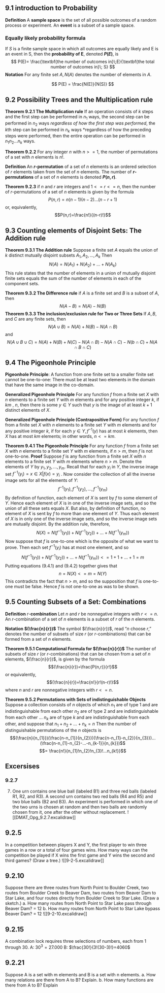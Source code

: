 
## 9.1 introduction to Probability
**Definition**
A **sample space** is the set of all possible outcomes of a random process or experiment. An **event** is a subset of a sample space.

### Equally likely probability formula
If $S$ is a finite sample space in which all outcomes are equally likely and E is an event in S, then the **probability of E**, denoted **$P(E)$**, is
$$
P(E)= \frac{\textbf{the number of outcomes in}\;E}{\textbf{the total number of outcomes in}\; S}
$$
**Notation**
For any finite set $A, N(A)$ denotes the number of elements in $A$.

$$
P(E) = \frac{N(E)}{N(S)}
$$
## 9.2 Possibility Trees and the Multiplication rule
**Theorem 9.2.1 The Multiplication rule**
If an operation consists of $k$ steps and 
	the first step can be performed in $n_{1}$ ways, 
	the second step can be performed in $n_{2}$ ways *regardless of how the first step was performed*,
	the $k$th step can be performed in $n_{k}$ ways *regardless of how the preceding steps were performed, 
	then the entire operation can be performed in $n_{1}n_{2}...n_{k}$ ways.

**Theorem 9.2.2**
For any integer $n$ with $n >= 1$, the number of permutations of a set with $n$ elements is $n!$.

**Definition**
An **$r$-permutation** of a set of $n$ elements is an ordered selection of $r$ elements taken from the set of $n$ elements. The number of **$r$-permutations** of a set of $n$ elements is denoted **$P(n, r)$**.

**Theorem 9.2.3**
if $n$ and $r$ are integers and $1 <= r <= n$, then the number of $r$-permutations of a set of $n$ elements is given by the formula
$$P(n,r)=n(n-1)(n-2)...(n-r+1)$$
or, equivalently,
$$P(n,r)=\frac{n!}{(n-r)!}$$
## 9.3 Counting elements of Disjoint Sets: The Addition rule

**Theorem 9.3.1 The Addition rule**
Suppose a finite set $A$ equals the union of $k$ distinct mutually disjoint subsets $A_{1}, A_{2},...,A_{k}$ Then
$$N(A)=N(A_{1})+N(A_{2})+...+N(A_{k})$$
This rule states that the number of elements in a union of mutually disjoint finite sets equals the sum of the number of elements in each of the component sets.

**Theorem 9.3.2 The Difference rule**
if $A$ is a finite set and $B$ is a subset of $A$, then
$$N(A-B)=N(A)-N(B)$$
**Theorem 9.3.3 The inclusion/exclusion rule for Two or Three Sets**
If $A, B$, and $C$ are any finite sets, then
$$N(A \cup B)=N(A)+N(B)-N(A\cap B)$$
and
$$N(A\cup B \cup C)=N(A)+N(B)+N(C)-N(A\cap B)-N(A\cap C)- N(b\cap C)+ N(A\cap B \cap C)$$
## 9.4 The Pigeonhole Principle
**Pigeonhole Principle**: A function from one finite set to a smaller finite set cannot be one-to-one: There must be at least two elements in the domain that have the same image in the co-domain.

**Generalized Pigeonhole Principle**
For any function $f$ from a finite set $X$ with $n$ elements to a finite set $Y$ with $m$ elements and for any positive integer $k$, if $km$ , $n$, then there is some $y \in Y$  such that $y$ is the image of at least $k+1$ distinct elements of $X$.

**Generalized Pigeonhole Principle (Contrapositive Form)**
For any function $f$ from a finite set $X$ with $n$ elements to a finite set $Y$ with $m$ elements and for any positive integer $k$, if for each $y \in Y, f^{-1} (y)$ has at most $k$ elements, then $X$ has at most $km$ elements; in other words, $n <= km$.

**Theorem 9.4.1 The Pigeonhole Principle**
For any function $f$ from a finite set $X$ with $n$ elements to a finite set $Y$ with $m$ elements, if $n > m$, then $f$ is not one-to-one.
**Proof**
Suppose $f$ is any function from a finite set $X$ with $n$ elements to a finite set $Y$ with $m$ elements where $n > m$. Denote the elements of $Y$ by $y_{1},y_{2},...,y_{m}$. Recall that for each $y_{i}$ in $Y$, the inverse image set $f^{-1}(y_{i})={x \in X |f(x)=y_{i}}$ . Now consider the collection of all the inverse image sets for all the elements of $Y$:
$$f^{-1}(y_{1}),f^{-1}(y_{2}),...,f^{-1}(y_{m})$$
By definition of function, each element of $X$ is sent by $f$ to some element of $Y$. Hence each element of $X$ is in one of the inverse image sets, and so the union of all these sets equals $X$. But also, by definition of function, no element of $X$ is sent by $f$ to more than one element of $Y$. Thus each element of $X$ is in only one of the inverse image sets, and so the inverse image sets are mutually disjoint. By the addition rule, therefore,
$$N(X)=N(f^{-1}(y_{1}))+N(f^{-1}(y_{2}))+...+N(f^{-1}(y_{m}))$$
Now suppose that $f$ is one-to-one which is the opposite of what we want to prove. Then each set $f^{-1}(y_{i})$ has at most one element, and so
$$N(f^{-1}(y_{1}))+N(f^{-1}(y_{2}))+...+N(f^{-1}(y_{m}))<=1+1+...+1=m$$
Putting equations (9.4.1) and (9.4.2) together gives that
$$n=N(X)<=m=N(Y)$$
This contradicts the fact that $n > m$, and so the supposition that $f$ is one-to-one must be false. Hence $f$ is not one-to-one as was to be shown.
## 9.5 Counting Subsets of a Set: Combinations
**Definition** $r$-**combination**
Let $n$ and $r$ be nonnegative integers with $r <= n$. An $r$-combination of a set of $n$ elements is a subset of $r$ of the $n$ elements.

**Notation $(\frac{n}{r})$**
The symbol $(\frac{n}{r})$, read “$n$ choose $r$,” denotes the number of subsets of size $r$ (or $r$-combinations) that can be formed from a set of $n$ elements.

**Theorem 9.5.1 Computational Formula for $(\frac{n}{r})$**
The number of subsets of size $r$ (or $r$-combinations) that can be chosen from a set of $n$ elements, $(\frac{n}{r})$, is given by the formula
$$(\frac{n}{r})=\frac{P(n,r)}{r!}$$
or equivalently,
$$(\frac{n}{r})=\frac{n!}{r!(n-r)!}$$
where $n$ and $r$ are nonnegative integers with $r <= n$.

**Theorem 9.5.2 Permutations with Sets of indistinguishable Objects**
Suppose a collection consists of $n$ objects of which
	$n_{1}$ are of type 1 and are indistinguishable from each other 
	$n_{2}$ are of type 2 and are indistinguishable from each other 
	... 
	$n_{k}$ are of type $k$ and are indistinguishable from each other,
and suppose that $n_{1}+n_{2}+...+n_{k}=n$ Then the number of distinguishable permutations of the $n$ objects is
$$(\frac{n}{n_{1}})(\frac{n-n_{1}}{n_{2}})(\frac{n-n_{1}-n_{2}}{n_{3}})...(\frac{n-n_{1}-n_{2}-...-n_{k-1}}{n_{k}})$$
$$= \frac{n!}{n_{1}!n_{2}!n_{3}!...n_{k!}}$$

## Excersises
### 9.2.7
7.  One urn contains one blue ball (labeled B1) and three red balls (labeled R1, R2, and R3). A second urn contains two red balls (R4 and R5) and two blue balls (B2 and B3). An experiment is performed in which one of the two urns is chosen at random and then two balls are randomly chosen from it, one after the other without replacement.
![[DMAT_Opg_9.2.7.excalidraw]]
## 9.2.5
In a competition between players X and Y, the first player to win three games in a row or a total of four games wins. How many ways can the competition be played if X wins the first game and Y wins the second and third games? (Draw a tree.)
![[9-2-5.excalidraw]]
## 9.2.10
Suppose there are three routes from North Point to Boulder Creek, two routes from Boulder Creek to Beaver Dam, two routes from Beaver Dam to Star Lake, and four routes directly from Boulder Creek to Star Lake. (Draw a sketch.) 
	a. How many routes from North Point to Star Lake pass through Beaver Dam? = 12
	b. How many routes from North Point to Star Lake bypass Beaver Dam? = 12
![[9-2-10.excalidraw]]
## 9.2.15
A combination lock requires three selections of numbers, each from 1 through 30.
A: $30^{3}=27.000$
B: $\frac{30!}{3!(30-3)!}=4060$
## 9.2.21

Suppose A is a set with m elements and B is a set with n elements. 
	a. How many relations are there from A to B? Explain. 
	b. How many functions are there from A to B? Explain

